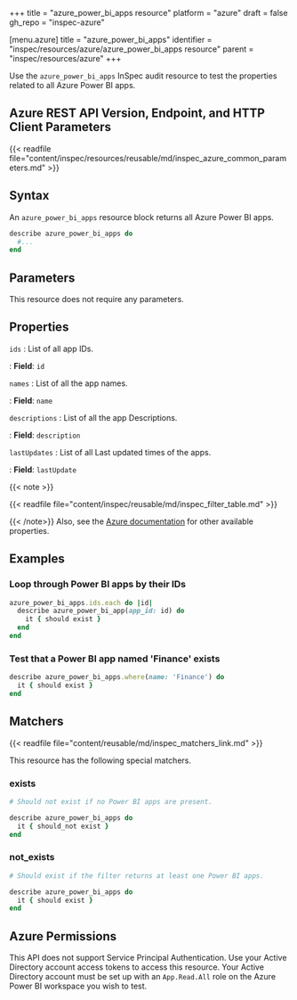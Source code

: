 +++
title = "azure_power_bi_apps resource"
platform = "azure"
draft = false
gh_repo = "inspec-azure"

[menu.azure]
title = "azure_power_bi_apps"
identifier = "inspec/resources/azure/azure_power_bi_apps resource"
parent = "inspec/resources/azure"
+++

Use the `azure_power_bi_apps` InSpec audit resource to test the properties related to all Azure Power BI apps.

## Azure REST API Version, Endpoint, and HTTP Client Parameters

{{< readfile file="content/inspec/resources/reusable/md/inspec_azure_common_parameters.md" >}}

## Syntax

An `azure_power_bi_apps` resource block returns all Azure Power BI apps.

```ruby
describe azure_power_bi_apps do
  #...
end
```

## Parameters

This resource does not require any parameters.

## Properties

`ids`
: List of all app IDs.

: **Field**: `id`

`names`
: List of all the app names.

: **Field**: `name`

`descriptions`
: List of all the app Descriptions.

: **Field**: `description`

`lastUpdates`
: List of all Last updated times of the apps.

: **Field**: `lastUpdate`

{{< note >}}

{{< readfile file="content/inspec/reusable/md/inspec_filter_table.md" >}}

{{< /note>}}
Also, see the [Azure documentation](https://docs.microsoft.com/en-us/rest/api/power-bi/apps/get-apps) for other available properties.

## Examples

### Loop through Power BI apps by their IDs

```ruby
azure_power_bi_apps.ids.each do |id|
  describe azure_power_bi_app(app_id: id) do
    it { should exist }
  end
end
```

### Test that a Power BI app named 'Finance' exists

```ruby
describe azure_power_bi_apps.where(name: 'Finance') do
  it { should exist }
end
```

## Matchers

{{< readfile file="content/reusable/md/inspec_matchers_link.md" >}}

This resource has the following special matchers.

### exists

```ruby
# Should not exist if no Power BI apps are present.

describe azure_power_bi_apps do
  it { should_not exist }
end
```

### not_exists

```ruby
# Should exist if the filter returns at least one Power BI apps.

describe azure_power_bi_apps do
  it { should exist }
end
```

## Azure Permissions

This API does not support Service Principal Authentication. Use your Active Directory account access tokens to access this resource.
Your Active Directory account must be set up with an `App.Read.All` role on the Azure Power BI workspace you wish to test.

